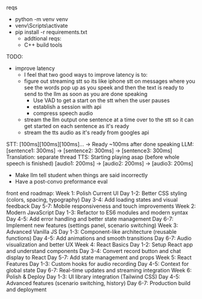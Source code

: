 reqs
- python -m venv venv
- venv\Scripts\activate
- pip install -r requirements.txt
    - addtional reqs:
    - C++ build tools 


TODO:
- improve latency
    - I feel that two good ways to improve latency is to:
    - figure out streaming stt so its like iphone stt on messages where you see the words pop up as you speek and then the text is ready to send to the llm as soon as you are done speaking
        - Use VAD to get a start on the stt when the user pauses
        - establish a session with api
        - compress speech audio
    - stream the llm output one sentence at a time over to the stt so it can get started on each sentence as it's ready
    - stream the tts audio as it's ready from googles api

STT: [100ms][100ms][100ms]... → Ready ~100ms after done speaking
LLM: [sentence1: 300ms] → [sentence2: 300ms] → [sentence3: 300ms]
Translation: separate thread
TTS: Starting playing asap (before whole speech is finished) [audio1: 200ms] → [audio2: 200ms] → [audio3: 200ms]

- Make llm tell student when things are said incorrectly
- Have a post-convo preformance eval


front end roadmap:
Week 1: Polish Current UI
Day 1-2: Better CSS styling (colors, spacing, typography)
Day 3-4: Add loading states and visual feedback
Day 5-7: Mobile responsiveness and touch improvements
Week 2: Modern JavaScript
Day 1-3: Refactor to ES6 modules and modern syntax
Day 4-5: Add error handling and better state management
Day 6-7: Implement new features (settings panel, scenario switching)
Week 3: Advanced Vanilla JS
Day 1-3: Component-like architecture (reusable functions)
Day 4-5: Add animations and smooth transitions
Day 6-7: Audio visualization and better UX
Week 4: React Basics
Day 1-2: Setup React app and understand components
Day 3-4: Convert record button and chat display to React
Day 5-7: Add state management and props
Week 5: React Features
Day 1-3: Custom hooks for audio recording
Day 4-5: Context for global state
Day 6-7: Real-time updates and streaming integration
Week 6: Polish & Deploy
Day 1-3: UI library integration (Tailwind CSS)
Day 4-5: Advanced features (scenario switching, history)
Day 6-7: Production build and deployment